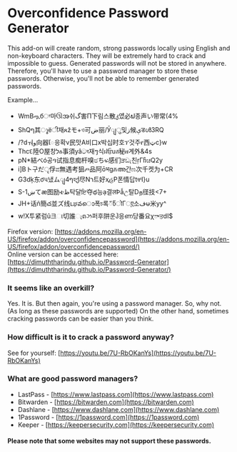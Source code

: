 # Overconfidence Password Generator

This add-on will create random, strong passwords locally using English and non-keyboard characters. They will be extremely hard to crack and impossible to guess. Generated passwords will not be stored in anywhere. Therefore, you'll have to use a password manager to store these passwords. Otherwise, you'll not be able to remember generated passwords.

Example...
- WmBጧбਾ마ઊအ쉬گ害П下림스散კ었ี必ຟ종声い带常(4%
- ShQף其ൂёी재ጸžモ+ও可ض丽/Ӯျु및ز候ېडൾ3RQ
- /?dㅝو向器ែ응확v民맛А비口х박십时호ፕ것주የ西ټc}w
- Thcદ陸Ο屋창לዕ事須yâටব재ៗ식ฝਓuส秘ዘ계外&4s
- pN*結べó공ዓ试指息痴杆嗅ඡちፍ感们ੜඩැ친ṛГჩಚQ2y
- i]Bト구だृ俘ವ無遇考狙ጦ品阿ōभgភഅ간ಣ次千켓为+CR
- G3dķ东ơપ냈ムျף4হქ尽Nר트好ҳહΡ폰情답tቸI}u
- S-1ښてæ图励ቴظ탁달ਇ夺థ능ạ결लÞẫඋ탈Dந径技<7+
- JH+话ñ簡చ並ズ线ւಘవൊ폭চ록័წोΓுए소فမ米yy^
- w!X투紧럼û크ા切誰ෑពઝ퍼후阱운ჰ응ണ당番요χాਤdI$

Firefox version: [https://addons.mozilla.org/en-US/firefox/addon/overconfidencepassword](https://addons.mozilla.org/en-US/firefox/addon/overconfidencepassword/)  
Online version can be accessed here: [https://dimuththarindu.github.io/Password-Generator](https://dimuththarindu.github.io/Password-Generator/)

### It seems like an overkill?
Yes. It is. But then again, you're using a password manager. So, why not. (As long as these passwords are supported)
On the other hand, sometimes cracking passwords can be easier than you think.

### How difficult is it to crack a password anyway?
See for yourself: [https://youtu.be/7U-RbOKanYs](https://youtu.be/7U-RbOKanYs)

### What are good password managers?
- LastPass - [https://www.lastpass.com](https://www.lastpass.com)
- Bitwarden - [https://bitwarden.com](https://bitwarden.com)
- Dashlane - [https://www.dashlane.com](https://www.dashlane.com)
- 1Password - [https://1password.com](https://1password.com)
- Keeper - [https://keepersecurity.com](https://keepersecurity.com)

#### Please note that some websites may not support these passwords.
